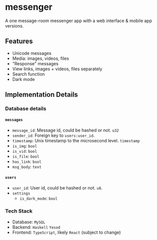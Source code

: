 # messenger
A one message-room messenger app with a web interface &amp; mobile app versions.

## Features
* Unicode messages
* Media: images, videos, files
* "Response" messages
* View links, images + videos, files separately
* Search function
* Dark mode

## Implementation Details

### Database details

#### `messages`
* `message_id`: Message id, could be hashed or not. `u32`
* `sender_id`: Foreign key to `users:user_id`.
* `timestamp`: Unix timestamp to the microsecond level. `timestamp`
* `is_img`: `bool`
* `is_vid`: `bool`
* `is_file`: `bool`
* `has_link`: `bool`
* `msg_body`: `text`

#### `users`    
* `user_id`: User id, could be hashed or not. `u8`.
* `settings`
    * `is_dark_mode`: `bool`

### Tech Stack
* Database: `MySQL`
* Backend: `Haskell` `Yesod`
* Frontend: `TypeScript`, likely `React` (subject to change)